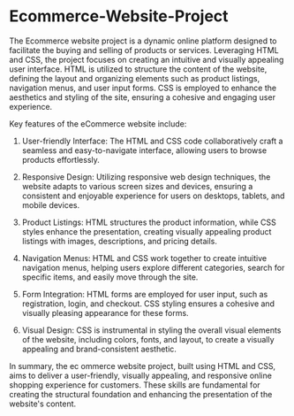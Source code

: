 # Ecommerce-Website-Project

The Ecommerce website project is a dynamic online platform designed to facilitate the buying and selling of products or services. Leveraging HTML and CSS, the project focuses on creating an intuitive and visually appealing user interface. HTML is utilized to structure the content of the website, defining the layout and organizing elements such as product listings, navigation menus, and user input forms. CSS is employed to enhance the aesthetics and styling of the site, ensuring a cohesive and engaging user experience.

Key features of the eCommerce website include:

1. User-friendly Interface: The HTML and CSS code collaboratively craft a seamless and easy-to-navigate interface, allowing users to browse products effortlessly.

2. Responsive Design: Utilizing responsive web design techniques, the website adapts to various screen sizes and devices, ensuring a consistent and enjoyable experience for users on desktops, tablets, and mobile devices.

3. Product Listings: HTML structures the product information, while CSS styles enhance the presentation, creating visually appealing product listings with images, descriptions, and pricing details.

4. Navigation Menus: HTML and CSS work together to create intuitive navigation menus, helping users explore different categories, search for specific items, and easily move through the site.

5. Form Integration: HTML forms are employed for user input, such as registration, login, and checkout. CSS styling ensures a cohesive and visually pleasing appearance for these forms.

6. Visual Design: CSS is instrumental in styling the overall visual elements of the website, including colors, fonts, and layout, to create a visually appealing and brand-consistent aesthetic.

In summary, the ec
ommerce website project, built using HTML and CSS, aims to deliver a user-friendly, visually appealing, and responsive online shopping experience for customers. These skills are fundamental for creating the structural foundation and enhancing the presentation of the website's content.





